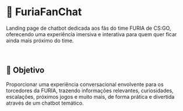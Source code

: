 <h1>🐺 FuriaFanChat</h1>
<p>Landing page de chatbot dedicada aos fãs do time FURIA de CS:GO, oferecendo uma experiência imersiva e interativa para quem quer ficar ainda mais próximo do time.</p>
<br>
<h2>🎯 Objetivo</h2>
<p>Proporcionar uma experiência conversacional envolvente para os torcedores da FURIA, trazendo informações relevantes, curiosidades, escalações, próximos jogos e muito mais, de forma prática e divertida através de um chatbot temático.</p>
